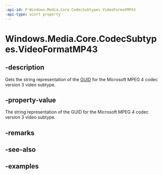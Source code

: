 ```yaml
---
-api-id: P:Windows.Media.Core.CodecSubtypes.VideoFormatMP43
-api-type: winrt property
---
```


<!-- Property syntax.
public string VideoFormatMP43 { get; }
-->

# Windows.Media.Core.CodecSubtypes.VideoFormatMP43

## -description
Gets the string representation of the [GUID](/windows/win32/api/guiddef/ns-guiddef-guid) for the Microsoft MPEG 4 codec version 3 video subtype.

## -property-value
The string representation of the GUID for the Microsoft MPEG 4 codec version 3 video subtype.

## -remarks

## -see-also

## -examples


